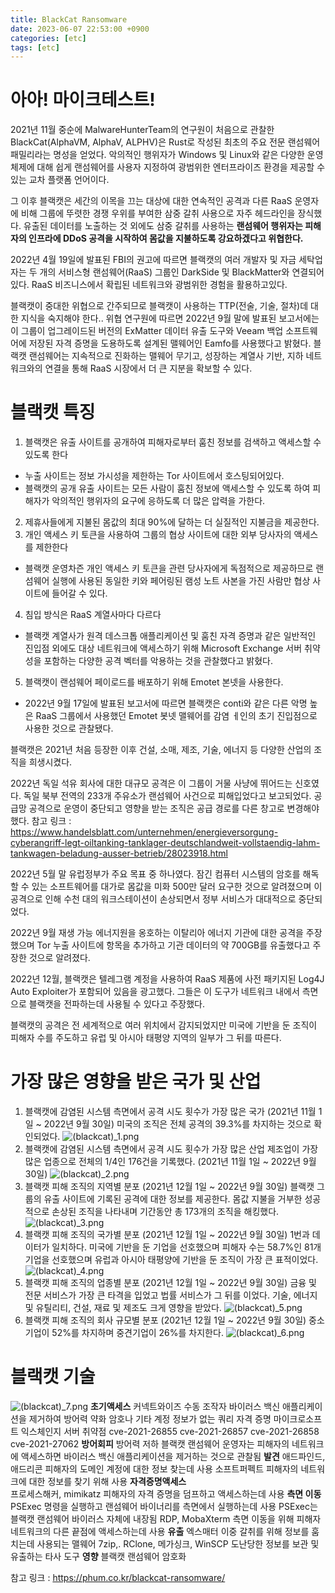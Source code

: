 ```yaml
---
title: BlackCat Ransomware 
date: 2023-06-07 22:53:00 +0900
categories: [etc]
tags: [etc] 
---
```


# 아아! 마이크테스트!

2021년 11월 중순에 MalwareHunterTeam의 연구원이 처음으로 관찰한 BlackCat(AlphaVM, AlphaV, ALPHV)은 Rust로 작성된 최초의 주요 전문 랜섬웨어 패밀리라는 명성을 얻었다. 악의적인 행위자가 Windows 및 Linux와 같은 다양한 운영체제에 대해 쉽게 랜섬웨어를 사용자 지정하여 광범위한 엔터프라이즈 환경을 제공할 수 있는 교차 플랫폼 언어이다.

그 이후 블랙캣은 세간의 이목을 끄는 대상에 대한 연속적인 공격과 다른 RaaS 운영자에 비해 그룹에 뚜렷한 경쟁 우위를 부여한 삼중 갈취 사용으로 자주 헤드라인을 장식했다. 유출된 데이터를 노출하는 것 외에도 삼중 갈취를 사용하는 **랜섬웨어 행위자는 피해자의 인프라에 DDoS 공격을 시작하여 몸값을 지불하도록 강요하겠다고 위협한다.**

2022년 4월 19일에 발표된 FBI의 권고에 따르면 블랙캣의 여러 개발자 및 자금 세탁업자는 두 개의 서비스형 랜섬웨어(RaaS) 그룹인 DarkSide 및 BlackMatter와 연결되어 있다. RaaS 비즈니스에서 확립된 네트워크와 광범위한 경험을 활용하고있다.

블랙캣이 중대한 위협으로 간주되므로 블랙캣이 사용하는 TTP(전술, 기술, 절차)데 대한 지식을 숙지해야 한다.. 위협 연구원에 따르면 2022년 9월 말에 발표된 보고서에는 이 그룹이 업그레이드된 버전의 ExMatter 데이터 유출 도구와 Veeam 백업 소프트웨어에 저장된 자격 증명을 도용하도록 설계된 맬웨어인 Eamfo를 사용했다고 밝혔다. 블랙캣 랜섬웨어는 지속적으로 진화하는 맬웨어 무기고, 성장하는 계열사 기반, 지하 네트워크와의 연결을 통해 RaaS 시장에서 더 큰 지분을 확보할 수 있다.


# 블랙캣 특징
1. 블랙캣은 유출 사이트를 공개하여 피해자로부터 훔친 정보를 검색하고 액세스할 수 있도록 한다
 - 누출 사이트는 정보 가시성을 제한하는 Tor 사이트에서 호스팅되어있다.
 - 블랙캣의 공개 유출 사이트는 모든 사람이 훔친 정보에 액세스할 수 있도록 하여 피해자가 악의적인 행위자의 요구에 응하도록 더 많은 압력을 가한다.
2. 제휴사들에게 지불된 몸값의 최대 90%에 달하는 더 실질적인 지불금을 제공한다.
3. 개인 액세스 키 토큰을 사용하여 그룹의 협상 사이트에 대한 외부 당사자의 액세스를 제한한다
- 블랙캣 운영차즌 개인 액세스 키 토큰을 관련 당사자에게 독점적으로 제공하므로 랜섬웨어 실행에 사용된 동일한 키와 페어링된 램성 노트 사본을 가진 사람만 협상 사이트에 들어갈 수 있다.
4. 침입 방식은 RaaS 계열사마다 다르다
- 블랙캣 계열사가 원격 데스크톱 애플리케이션 및 훔친 자격 증명과 같은 일반적인 진입점 외에도 대상 네트워크에 액세스하기 위해 Microsoft Exchange 서버 취약성을 포함하는 다양한 공격 벡터를 악용하는 것을 관찰했다고 밝혔다.
5. 블랙캣이 랜섬웨어 페이로드를 배포하기 위해 Emotet 본넷을 사용한다.
- 2022년 9월 17일에 발표된 보고서에 따르면 블랙캣은 conti와 같은 다른 악명 높은 RaaS 그룹에서 사용했던 Emotet 봇넷 맬웨어를 감염 ㅔ인의 초기 진입점으로 사용한 것으로 관찰됐다. 

블랙캣은 2021년 처음 등장한 이후 건설, 소매, 제조, 기술, 에너지 등 다양한 산업의 조직을 희생시켰다.

2022년 독일 석유 회사에 대한 대규모 공격은 이 그룹이 거물 사냥에 뛰어드는 신호였다. 독일 북부 전역의 233개 주유소가 랜섬웨어 사건으로 피해입었다고 보고되었다. 공급망 공격으로 운영이 중단되고 영향을 받는 조직은 공급 경로를 다른 창고로 변경해야했다.
참고 링크 : https://www.handelsblatt.com/unternehmen/energieversorgung-cyberangriff-legt-oiltanking-tanklager-deutschlandweit-vollstaendig-lahm-tankwagen-beladung-ausser-betrieb/28023918.html


2022년 5월 말 유럽정부가 주요 목표 중 하나였다. 잠긴 컴퓨터 시스템의 암호를 해독할 수 있는 소프트웨어를 대가로 몸값을 미화 500만 달러 요구한 것으로 알려졌으며 이 공격으로 인해 수천 대의 워크스테이션이 손상되면서 정부 서비스가 대대적으로 중단되었다.

2022년 9월 재생 가능 에너지원을 옹호하는 이탈리아 에너지 기관에 대한 공격을 주장했으며 Tor 누출 사이트에 항목을 추가하고 기관 데이터의 약 700GB를 유출했다고 주장한 것으로 알려졌다.


2022년 12월, 블랙캣은 텔레그램 계정을 사용하여 RaaS 제품에 사전 패키지된 Log4J Auto Exploiter가 포함되어 있음을 광고했다. 그들은 이 도구가 네트워크 내에서 측면으로 블랙캣을 전파하는데 사용될 수 있다고 주장했다.

블랙캣의 공격은 전 세계적으로 여러 위치에서 감지되었지만 미국에 기반을 둔 조직이 피해자 수를 주도하고 유럽 및 아시아 태평양 지역의 일부가 그 뒤를 따른다.



# 가장 많은 영향을 받은 국가 및 산업
1. 블랙캣에 감염된 시스템 측면에서 공격 시도 횟수가 가장 많은 국가 (2021년 11월 1일 ~ 2022년 9월 30일)
미국의 조직은 전체 공격의 39.3%를 차지하는 것으로 확인되었다.
![(blackcat)_1.png](/assets/img/(blackcat)_1.png)
2. 블랙캣에 감염된 시스템 측면에서 공격 시도 횟수가 가장 많은 산업
제조업이 가장 많은 업종으로 전체의 1/4인 176건을 기록했다.
(2021년 11월 1일 ~ 2022년 9월 30일)
![(blackcat)_2.png](/assets/img/(blackcat)_2.png)
3. 블랙캣 피해 조직의 지역별 분포
(2021년 12월 1일 ~ 2022년 9월 30일)
블랙캣 그룹의 유출 사이트에 기록된 공격에 대한 정보를 제공한다. 몸값 지불을 거부한 성공적으로 손상된 조직을 나타내며 기간동안 총 173개의 조직을 해킹했다.
![(blackcat)_3.png](/assets/img/(blackcat)_3.png)
4. 블랙캣 피해 조직의 국가별 분포
(2021년 12월 1일 ~ 2022년 9월 30일)
1번과 데이터가 일치하다. 미국에 기반을 둔 기업을 선호했으며 피해자 수는 58.7%인 81개 기업을 선호했으며 유럽과 아시아 태평양에 기반을 둔 조직이 가장 큰 표적이었다.
![(blackcat)_4.png](/assets/img/(blackcat)_4.png)
5. 블랙캣 피해 조직의 업종별 분포
(2021년 12월 1일 ~ 2022년 9월 30일)
금융 및 전문 서비스가 가장 큰 타격을 입었고 법률 서비스가 그 뒤를 이었다. 기술, 에너지 및 유틸리티, 건설, 재료 및 제조도 크게 영향을 받았다.
![(blackcat)_5.png](/assets/img/(blackcat)_5.png)
6. 블랙캣 피해 조직의 회사 규모별 분포
(2021년 12월 1일 ~ 2022년 9월 30일)
중소기업이 52%를 차지하며 중견기업이 26%를 차지한다.
![(blackcat)_6.png](/assets/img/(blackcat)_6.png)


# 블랙캣 기술
![(blackcat)_7.png](/assets/img/(blackcat)_7.png)
**초기액세스**
커넥트와이즈 수동 조작자
    바이러스 백신 애플리케이션을 제거하여 방어력 약화
    암호나 기타 계정 정보가 없는 쿼리 자격 증명
마이크로소프트 익스체인지 서버 취약점
    cve-2021-26855
    cve-2021-26857
    cve-2021-26858
    cve-2021-27062
**방어회피**
방어력 저하
    블랙캣 랜섬웨어 운영자는 피해자의 네트워크에 액세스하면 바이러스 백신 애플리케이션을 제거하는 것으로 관찰됨
**발견**
애드파인드, 애드리콘
    피해자의 도메인 계정에 대한 정보 찾는데 사용
소프트퍼펙트
    피해자의 네트워크에 대한 정보를 찾기 위해 사용
**자격증명액세스**  
프로세스해커, mimikatz
    피해자의 자격 증명을 덤프하고 액세스하는데 사용
**측면 이동**
PSExec
    명령을 실행하고 랜섬웨어 바이너리를 측면에서 실행하는데 사용
    PSExec는 블랙캣 랜섬웨어 바이러스 자체에 내장됨
RDP, MobaXterm
    측면 이동을 위해 피해자 네트워크의 다른 끝점에 액세스하는데 사용
**유출**
엑스매터
    이중 갈취를 위해 정보를 훔치는데 사용되는 맬웨어
7zip,. RClone, 메가싱크, WinSCP
    도난당한 정보를 보관 및 유출하는 타사 도구
**영향**
블랙캣
    랜섬웨어 암호화

참고 링크 : https://phum.co.kr/blackcat-ransomware/